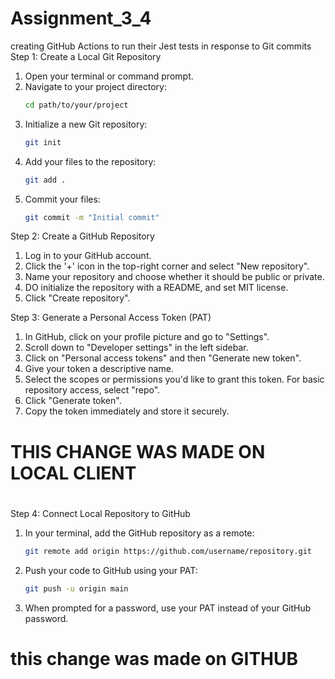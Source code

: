 # Assignment_3_4
creating GitHub Actions to run their Jest tests in response to Git commits
Step 1: Create a Local Git Repository

1. Open your terminal or command prompt.
2. Navigate to your project directory:
   ```bash
   cd path/to/your/project
   ```
3. Initialize a new Git repository:
   ```bash
   git init
   ```
4. Add your files to the repository:
   ```bash
   git add .
   ```
5. Commit your files:
   ```bash
   git commit -m "Initial commit"
   ```
   
Step 2: Create a GitHub Repository
1. Log in to your GitHub account.
2. Click the '+' icon in the top-right corner and select "New repository".
3. Name your repository and choose whether it should be public or private.
4. DO initialize the repository with a README, and set MIT license.
5. Click "Create repository".

Step 3: Generate a Personal Access Token (PAT)
1. In GitHub, click on your profile picture and go to "Settings".
2. Scroll down to "Developer settings" in the left sidebar.
3. Click on "Personal access tokens" and then "Generate new token".
4. Give your token a descriptive name.
5. Select the scopes or permissions you'd like to grant this token. For basic repository access, select "repo".
6. Click "Generate token".
7. Copy the token immediately and store it securely. 

# THIS CHANGE WAS MADE ON LOCAL CLIENT 
#
Step 4: Connect Local Repository to GitHub
1. In your terminal, add the GitHub repository as a remote:
   ```bash
   git remote add origin https://github.com/username/repository.git
   ```
2. Push your code to GitHub using your PAT:
   ```bash
   git push -u origin main
   ```
3. When prompted for a password, use your PAT instead of your GitHub password.

# this change was made on GITHUB




